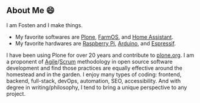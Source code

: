 ## About Me 😄
I am Fosten and I make things.
- My favorite softwares are [Plone], [FarmOS], and [Home Assistant].
- My favorite hardwares are [Raspberry Pi], [Arduino], and [Espressif].

I have been using Plone for over 20 years and contribute to [plone.org].
I am a proponent of [Agile]/[Scrum] methodology in open source software development
and find those practices are equally effective around the homestead and in the garden.
I enjoy many types of coding: frontend, backend, full-stack, devOps, automation, SEO, accessibility.
And with degree in writing/philosophy, I tend to bring a unique perspective to any project.

[Raspberry Pi]: https://raspberrypi.com
[Arduino]: https://arduino.cc
[Espressif]: https://espressif.com
[Plone]: https://plone.org
[plone.org]: https://plone.org
[FarmOS]: https://farmos.org
[Home Assistant]: https://home-assistant.io
[Agile]: https://agilealliance.org
[Scrum]: https://scrum.org
